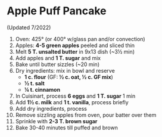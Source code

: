 # Apple Puff Pancake
(Updated 7/2022)

1. Oven: 425° (or 400° w/glass pan and/or convection)
1. Apples: **4-5 green apples** peeled and sliced thin
1. Melt **5 T. unsalted butter** in 9x13 dish (~3½ min)
1. Add apples and **1 T. sugar** and mix
1. Bake until butter sizzles (~20 min)
1. Dry ingredients: mix in bowl and reserve
	- **1 c. flour** (GF: **½ c. oat, ½ c. GF mix**)
	- **½ t. salt**
	- **¼ t. cinnamon**
1. In Cuisinart, process **6 eggs** and **1 T. sugar** 1 min
1. Add **1½ c. milk** and **1 t. vanilla**, process briefly
1. Add dry ingredients, process
1. Remove sizzling apples from oven, pour batter over them
1. Sprinkle with **2-3 T. brown sugar**
1. Bake 30-40 minutes till puffed and brown
